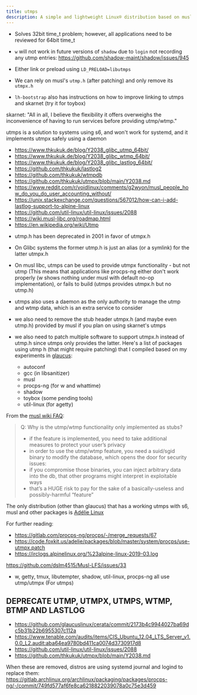 ```yaml
---
title: utmps
description: A simple and lightweight Linux® distribution based on musl libc and toybox
---
```


- Solves 32bit time_t problem; however, all applications need to be reviewed for 64bit time_t
- `w` will not work in future versions of `shadow` due to `login` not recording any utmp entries: https://github.com/shadow-maint/shadow/issues/945

- Either link or preload using `LD_PRELOAD=libutmps`
- We can rely on musl's `utmp.h` (after patching) and only remove its `utmpx.h`
- `lh-bootstrap` also has instructions on how to improve linking to utmps and skarnet (try it for toybox)

skarnet: "All in all, I believe the flexibility it offers overweighs the inconvenience of having to run services before providing utmp/wtmp."

utmps is a solution to systems using s6, and won't work for systemd, and it implements utmpx safely using a daemon

- https://www.thkukuk.de/blog/Y2038_glibc_utmp_64bit/
- https://www.thkukuk.de/blog/Y2038_glibc_wtmp_64bit/
- https://www.thkukuk.de/blog/Y2038_glibc_lastlog_64bit/
- https://github.com/thkukuk/lastlog2
- https://github.com/thkukuk/wtmpdb
- https://github.com/thkukuk/utmpx/blob/main/Y2038.md
- https://www.reddit.com/r/voidlinux/comments/g2wyon/musl_people_how_do_you_do_user_accounting_without/
- https://unix.stackexchange.com/questions/567012/how-can-i-add-lastlog-support-to-alpine-linux
- https://github.com/util-linux/util-linux/issues/2088
- https://wiki.musl-libc.org/roadmap.html
- https://en.wikipedia.org/wiki/Utmp

* utmp.h has been deprecated in 2001 in favor of utmpx.h

* On Glibc systems the former utmp.h is just an alias (or a symlink) for the latter utmpx.h

* On musl libc, utmps can be used to provide utmpx functionality - but not utmp (This means that applications like procps-ng either don't work properly (w shows nothing under musl with default no-op implementation), or fails to build (utmps provides utmpx.h but no utmp.h)

* utmps also uses a daemon as the only authority to manage the utmp and wtmp data, which is an extra service to consider

* we also need to remove the stub header utmpx.h (and maybe even utmp.h) provided by musl if you plan on using skarnet's utmps


* we also need to patch multiple software to support utmpx.h instead of utmp.h since utmps only provides the latter. Here's a list of packages using utmp h (that might require patching) that I compiled based on my experiments in [glaucus](https://www.glaucuslinux.org/):

  - autoconf
  - gcc (in libsanitizer)
  - musl
  - procps-ng (for w and whattime)
  - shadow
  - toybox (some pending tools)
  - util-linux (for agetty)

From the [musl wiki FAQ](https://wiki.musl-libc.org/faq.html):

> Q: Why is the utmp/wtmp functionality only implemented as stubs?
> * if the feature is implemented, you need to take additional measures to protect your user’s privacy
> * in order to use the utmp/wtmp feature, you need a suid/sgid binary to modify the database, which opens the door for security issues:
> * if you compromise those binaries, you can inject arbitrary data into the db, that other programs might interpret in exploitable ways
> * that’s a HUGE risk to pay for the sake of a basically-useless and possibly-harmful “feature”

The only distribution (other than glaucus) that has a working utmps with s6, musl and other packages is [Adélie Linux](https://code.foxkit.us/adelie/packages/-/tree/master)

For further reading:
* https://gitlab.com/procps-ng/procps/-/merge_requests/67
* https://code.foxkit.us/adelie/packages/blob/master/system/procps/use-utmpx.patch
* https://irclogs.alpinelinux.org/%23alpine-linux-2019-03.log

 https://github.com/dslm4515/Musl-LFS/issues/33

- w, getty, tmux, libutempter, shadow, util-linux, procps-ng all use utmp/utmpx (For utmps)

## DEPRECATE UTMP, UTMPX, UTMPS, WTMP, BTMP AND LASTLOG
- https://github.com/glaucuslinux/cerata/commit/2173b4c9944027ba69dc5b31b22b6955307c112a
- https://www.tenable.com/audits/items/CIS_Ubuntu_12.04_LTS_Server_v1.0.0_L2.audit:aba64ea9780bd411ca0074d3730917d8
- https://github.com/util-linux/util-linux/issues/2088
- https://github.com/thkukuk/utmpx/blob/main/Y2038.md

When these are removed, distros are using systemd journal and logind to replace them:
https://gitlab.archlinux.org/archlinux/packaging/packages/procps-ng/-/commit/749fd577af6fe8ca6218822039078a0c75e3d459
